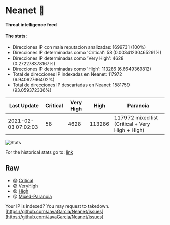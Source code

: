 # Neanet :hocho:
#### Threat intelligence feed
#### The stats:

- Direcciones IP con mala reputacion analizadas: 1699731 (100%)
- Direcciones IP determinadas como 'Critical':  58 (0.00341230465291%)
- Direcciones IP determinadas como 'Very High':  4628 (0.272278378167%)
- Direcciones IP determinadas como 'High':  113286 (6.6649369812)
- Total de direcciones IP indexadas en Neanet:  117972 (6.94062766402%)
- Total de direcciones IP descartadas en Neanet:  1581759 (93.059372336%)

| Last Update | Critical | Very High | High | Paranoia |
| --- | --- | --- | --- | --- |
| 2021-02-03 07:02:03 | 58 | 4628 | 113286 | 117972 mixed list (Critical + Very High + High)|

![Stats](https://docs.google.com/spreadsheets/d/e/2PACX-1vSnaNMIXVabIpDJjufMlzH7poXnshF3mgd8Is1g9ytUEzVsP5my4Trn8f-xkoLLQ38xpL3HtmUexLo6/pubchart?oid=501124687&format=image)

For the historical stats go to: [link](/stats.csv)
## Raw
- :scream: [Critical](https://raw.githubusercontent.com/JavaGarcia/Neanet/master/blacklists/neanet_critical.txt)
- :fearful: [VeryHigh](https://raw.githubusercontent.com/JavaGarcia/Neanet/master/blacklists/neanet_veryHigh.txtt)
- :frowning: [High](https://raw.githubusercontent.com/JavaGarcia/Neanet/master/blacklists/neanet_high.txt)
- :dizzy_face: [Mixed-Paranoia](https://raw.githubusercontent.com/JavaGarcia/Neanet/master/blacklists/neanet_all.txt)


Your IP is indexed? You may request to takedown. [https://github.com/JavaGarcia/Neanet/issues](https://github.com/JavaGarcia/Neanet/issues)





















































































































































































































































































































































































































































































































































































































































































































































































































































































































































































































































































































































































































































































































































































































































































































































































































































































































































































































































































































































































































































































































































































































































































































































































































































































































































































































































































































































































































































































































































































































































































































































































































































































































































































































































































































































































































































































































































































































































































































































































































































































